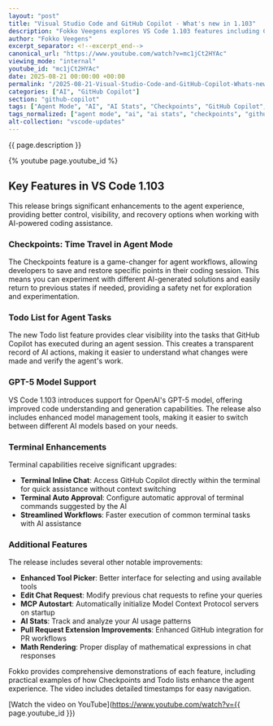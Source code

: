 ```yaml
---
layout: "post"
title: "Visual Studio Code and GitHub Copilot - What's new in 1.103"
description: "Fokko Veegens explores VS Code 1.103 features including Checkpoints for time travel in Agent mode, Todo lists tracking AI tasks, GPT-5 model support, and enhanced terminal capabilities."
author: "Fokko Veegens"
excerpt_separator: <!--excerpt_end-->
canonical_url: "https://www.youtube.com/watch?v=mc1jCt2HYAc"
viewing_mode: "internal"
youtube_id: "mc1jCt2HYAc"
date: 2025-08-21 00:00:00 +00:00
permalink: "/2025-08-21-Visual-Studio-Code-and-GitHub-Copilot-Whats-new-in-1103.html"
categories: ["AI", "GitHub Copilot"]
section: "github-copilot"
tags: ["Agent Mode", "AI", "AI Stats", "Checkpoints", "GitHub Copilot", "GPT 5", "Math Rendering", "MCP Autostart", "Model Management", "Pull Request Extension", "Terminal Inline Chat", "Todo List", "Videos", "VS Code", "VS Code 1.103"]
tags_normalized: ["agent mode", "ai", "ai stats", "checkpoints", "github copilot", "gpt 5", "math rendering", "mcp autostart", "model management", "pull request extension", "terminal inline chat", "todo list", "videos", "vs code", "vs code 1dot103"]
alt-collection: "vscode-updates"
---
```


{{ page.description }}<!--excerpt_end-->

{% youtube page.youtube_id %}

## Key Features in VS Code 1.103

This release brings significant enhancements to the agent experience, providing better control, visibility, and recovery options when working with AI-powered coding assistance.

### Checkpoints: Time Travel in Agent Mode

The Checkpoints feature is a game-changer for agent workflows, allowing developers to save and restore specific points in their coding session. This means you can experiment with different AI-generated solutions and easily return to previous states if needed, providing a safety net for exploration and experimentation.

### Todo List for Agent Tasks

The new Todo list feature provides clear visibility into the tasks that GitHub Copilot has executed during an agent session. This creates a transparent record of AI actions, making it easier to understand what changes were made and verify the agent's work.

### GPT-5 Model Support

VS Code 1.103 introduces support for OpenAI's GPT-5 model, offering improved code understanding and generation capabilities. The release also includes enhanced model management tools, making it easier to switch between different AI models based on your needs.

### Terminal Enhancements

Terminal capabilities receive significant upgrades:

- **Terminal Inline Chat**: Access GitHub Copilot directly within the terminal for quick assistance without context switching
- **Terminal Auto Approval**: Configure automatic approval of terminal commands suggested by the AI
- **Streamlined Workflows**: Faster execution of common terminal tasks with AI assistance

### Additional Features

The release includes several other notable improvements:

- **Enhanced Tool Picker**: Better interface for selecting and using available tools
- **Edit Chat Request**: Modify previous chat requests to refine your queries
- **MCP Autostart**: Automatically initialize Model Context Protocol servers on startup
- **AI Stats**: Track and analyze your AI usage patterns
- **Pull Request Extension Improvements**: Enhanced GitHub integration for PR workflows
- **Math Rendering**: Proper display of mathematical expressions in chat responses

Fokko provides comprehensive demonstrations of each feature, including practical examples of how Checkpoints and Todo lists enhance the agent experience. The video includes detailed timestamps for easy navigation.

[Watch the video on YouTube](https://www.youtube.com/watch?v={{ page.youtube_id }})
